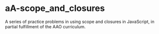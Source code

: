 # aA-scope_and_closures
A series of practice problems in using scope and closures in JavaScript, in partial fulfillment of the AAO curriculum.
